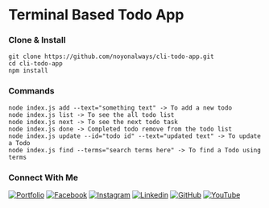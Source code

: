 # Terminal Based Todo App

### Clone & Install
    git clone https://github.com/noyonalways/cli-todo-app.git
    cd cli-todo-app
    npm install

### Commands

    node index.js add --text="something text" -> To add a new todo
    node index.js list -> To see the all todo list
    node index.js next -> To see the next todo task
    node index.js done -> Completed todo remove from the todo list
    node index.js update --id="todo id" --text="updated text" -> To update a Todo
    node index.js find --terms="search terms here" -> To find a Todo using terms 

### Connect With Me
[![Portfolio](https://img.shields.io/badge/Portfolio-255E63?style=for-the-badge&logo=About.me&logoColor=white "Portfolio")](https://noyonrahman.xyz) 
[![Facebook](https://img.shields.io/badge/Facebook-1877F2?style=for-the-badge&logo=facebook&logoColor=white "Facebook")](https://facebook.com/noyonalways) 
[![Instagram](https://img.shields.io/badge/Instagram-E4405F?style=for-the-badge&logo=instagram&logoColor=white "Instagram")](https://instagram.com/noyonalways) 
[![Linkedin](https://img.shields.io/badge/LinkedIn-0077B5?style=for-the-badge&logo=linkedin&logoColor=white "Linkedin")](https://linkedin.com/in/noyonalways) 
[![GitHub](https://img.shields.io/badge/GitHub-100000?style=for-the-badge&logo=github&logoColor=white "GitHub")](https://github.com/in/noyonalways) 
[![YouTube](https://img.shields.io/badge/YouTube-FF0000?style=for-the-badge&logo=youtube&logoColor=white "YouTube")](https://youtube.com/@deskofnoyon)